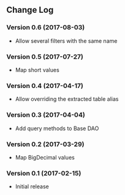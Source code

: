 ## Change Log
### Version 0.6 (2017-08-03)
- Allow several filters with the same name
### Version 0.5 (2017-07-27)
- Map short values
### Version 0.4 (2017-04-17)
- Allow overriding the extracted table alias
### Version 0.3 (2017-04-04)
- Add query methods to Base DAO
### Version 0.2 (2017-03-29)
- Map BigDecimal values
### Version 0.1 (2017-02-15)
- Initial release